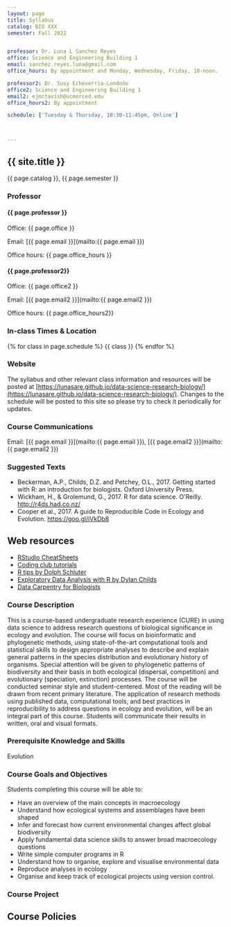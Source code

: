 ```yaml
---
layout: page
title: Syllabus
catalog: BIO XXX
semester: Fall 2022


professor: Dr. Luna L Sanchez Reyes
office: Science and Engineering Building 1
email: sanchez.reyes.luna@gmail.com
office_hours: By appointment and Monday, Wednesday, Friday, 10-noon.

professor2: Dr. Susy Echeverría-Londoño
office2: Science and Engineering Building 1
email2: ejmctavish@ucmerced.edu
office_hours2: By appointment

schedule: ['Tuesday & Thursday, 10:30-11:45pm, Online']



---
```


## {{ site.title }}

{{ page.catalog }}, {{ page.semester }}

### Professor

#### {{ page.professor }}

Office: {{ page.office }}

Email:
[{{ page.email }}](mailto:{{ page.email }})

Office hours: {{ page.office_hours }}


#### {{ page.professor2}}

Office: {{ page.office2 }}

Email:
[{{ page.email2 }}](mailto:{{ page.email2 }})

Office hours: {{ page.office_hours2}}


### In-class Times & Location

{% for class in page.schedule %}
  {{ class }}
{% endfor %}


### Website

The syllabus and other relevant class information and resources will be posted
at [https://lunasare.github.io/data-science-research-biology/](https://lunasare.github.io/data-science-research-biology/).
Changes to the schedule will be posted to this site so please try to check it
periodically for updates.


### Course Communications

Email: [{{ page.email }}](mailto:{{ page.email }}), [{{ page.email2 }}](mailto:{{ page.email2 }})


### Suggested Texts

* Beckerman, A.P., Childs, D.Z. and Petchey, O.L., 2017. Getting started with R: an introduction for biologists. Oxford University Press.
* Wickham, H., & Grolemund, G., 2017. R for data science. O'Reilly. http://r4ds.had.co.nz/
* Cooper et al., 2017. A guide to Reproducible Code in Ecology and Evolution. https://goo.gl/iVkDb8


## Web resources

* [RStudio CheatSheets](https://www.rstudio.com/resources/cheatsheets/)
* [Coding club tutorials](https://ourcodingclub.github.io/tutorials/)
* [R tips by Dolph Schluter](https://www.zoology.ubc.ca/~schluter/R/)
* [Exploratory Data Analysis with R by Dylan Childs](http://dzchilds.github.io/aps-data-analysis-L1/)
* [Data Carpentry for Biologists](http://www.datacarpentry.org/semester-biology/)


### Course Description

This is a course-based undergraduate research experience (CURE) in using data science to address research questions of biological significance in ecology and evolution. The course will focus on bioinformatic and phylogenetic methods, using state-of-the-art computational tools and statistical skills to design appropriate analyses to describe and explain general patterns in the species distribution and evolutionary history of organisms. Special attention will be given to phylogenetic patterns of biodiversity and their basis in both ecological (dispersal, competition) and evolutionary (speciation, extinction) processes.
The course will be conducted seminar style and student-centered. Most of the reading will be drawn from recent primary literature.
The application of research methods using published data, computational tools, and best practices in reproducibility to address questions in ecology and evolution, will be an integral part of this course.
Students will communicate their results in written, oral and visual formats.


### Prerequisite Knowledge and Skills

Evolution


### Course Goals and Objectives

Students completing this course will be able to:

* Have an overview of the main concepts in macroecology
* Understand how ecological systems and assemblages have been shaped
* Infer and forecast how current environmental changes affect global biodiversity
* Apply fundamental data science skills to answer broad macroecology questions
* Write simple computer programs in R
* Understand how to organise, explore and visualise environmental data
* Reproduce analyses in ecology
* Organise and keep track of ecological projects using version control.


### Course Project

## Course Policies
